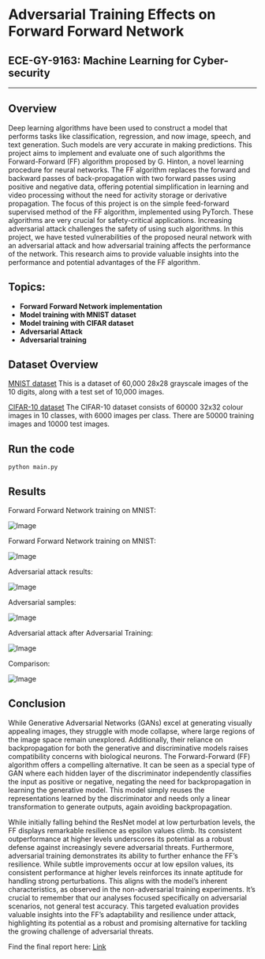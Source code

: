 # Adversarial Training Effects on Forward Forward Network

## ECE-GY-9163: Machine Learning for Cyber-security
---

## Overview

Deep learning algorithms have been used to construct a model that performs tasks like classification, regression, and now image, speech, and text generation. Such models are very accurate in making predictions. This project aims to implement and evaluate one of such algorithms the Forward-Forward (FF) algorithm proposed by G. Hinton, a novel learning procedure for neural networks. The FF algorithm replaces the forward and backward passes of back-propagation with two forward passes using positive and negative data, offering potential simplification in learning and video processing without the need for activity storage or derivative propagation. The focus of this project is on the simple feed-forward supervised method of the FF algorithm, implemented using PyTorch. These algorithms are very crucial for safety-critical applications. Increasing adversarial attack challenges the safety of using such algorithms. In this project, we have tested vulnerabilities of the proposed neural network with an adversarial attack and how adversarial training affects the performance of the network. This research aims to provide valuable insights into the performance and potential advantages of the FF algorithm.

## Topics:
- **Forward Forward Network implementation**
- **Model training with MNIST dataset**
- **Model training with CIFAR dataset**
- **Adversarial Attack**
- **Adversarial training**

## Dataset Overview
[MNIST dataset](http://yann.lecun.com/exdb/mnist/)
This is a dataset of 60,000 28x28 grayscale images of the 10 digits, along with a test set of 10,000 images.

[CIFAR-10 dataset](https://www.cs.toronto.edu/~kriz/cifar.html)
The CIFAR-10 dataset consists of 60000 32x32 colour images in 10 classes, with 6000 images per class. There are 50000 training images and 10000 test images.

## Run the code
```
python main.py
```

## Results

Forward Forward Network training on MNIST:

![Image](/images/MNIST.png) 

Forward Forward Network training on MNIST:

![Image](/images/CIFAR10.png)

Adversarial attack results:

![Image](/images/attack_epsilon_vs_accuracy_before_adversarial.png)

Adversarial samples:

![Image](/images/attack_examples.png)

Adversarial attack after Adversarial Training:

![Image](/images/attack_epsilon_vs_accuracy_after_adversarial.png)

Comparison:

![Image](/images/acc-eps-adversarial.png)

## Conclusion
While Generative Adversarial Networks (GANs) excel at generating visually appealing images, they struggle with mode collapse, where large regions of the image space remain unexplored. Additionally, their reliance on backpropagation for both the generative and discriminative models raises compatibility concerns with biological neurons. The Forward-Forward (FF) algorithm offers a compelling alternative. It can be seen as a special type of GAN where each hidden layer of the discriminator independently classifies the input as positive or negative, negating the need for backpropagation in learning the generative model. This model simply reuses the representations learned by the discriminator and needs only a linear transformation to generate outputs, again avoiding backpropagation.

While initially falling behind the ResNet model at low perturbation levels, the FF displays remarkable resilience as epsilon values climb. Its consistent outperformance at higher levels underscores its potential as a robust defense against increasingly severe adversarial threats. Furthermore, adversarial training demonstrates its ability to further enhance the FF’s resilience. While subtle improvements occur at low epsilon values, its consistent performance at higher levels reinforces its innate aptitude for handling strong perturbations. This aligns with the model’s inherent characteristics, as observed in the non-adversarial training experiments. It’s crucial to remember that our analyses focused specifically on adversarial scenarios, not general test accuracy. This targeted evaluation provides valuable insights into the FF’s adaptability and resilience under attack, highlighting its potential as a robust and promising alternative for tackling the growing challenge of adversarial threats.

Find the final report here: [Link](https://drive.google.com/file/d/1ivlpfwRxW77IUksvPOXfSzlHBbvhHkVM/view?usp=sharing)
